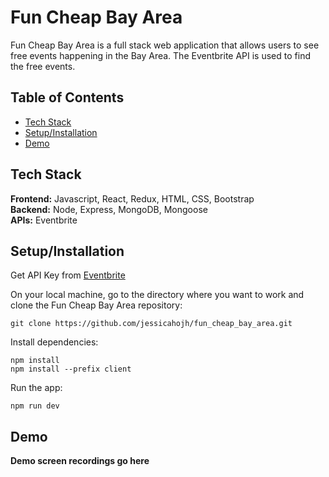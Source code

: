 # Fun Cheap Bay Area

Fun Cheap Bay Area is a full stack web application that allows users to see free events happening in the Bay Area. The Eventbrite API is used to find the free events. 

## Table of Contents
* [Tech Stack](#techstack)<br/>
* [Setup/Installation](#installation)<br/>
* [Demo](#demo)<br/>

<a name="techstack"/></a>
## Tech Stack
**Frontend:** Javascript, React, Redux, HTML, CSS, Bootstrap</br>
**Backend:** Node, Express, MongoDB, Mongoose<br/>
**APIs:** Eventbrite<br/>

<a name="installation"/></a>
## Setup/Installation
Get API Key from [Eventbrite](https://www.eventbrite.com/platform/) 

On your local machine, go to the directory where you want to work and clone the Fun Cheap Bay Area repository:
```
git clone https://github.com/jessicahojh/fun_cheap_bay_area.git
```
Install dependencies:
```
npm install
npm install --prefix client
```
Run the app:
```
npm run dev
```

<a name="demo"/></a>
## Demo
**Demo screen recordings go here**
<br/><br/>
